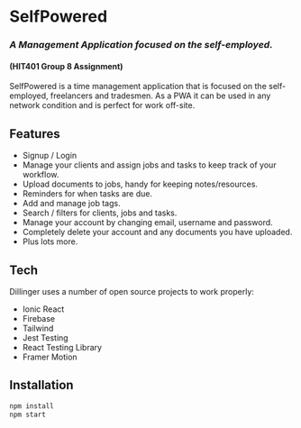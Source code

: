 # SelfPowered

### _A Management Application focused on the self-employed._

#### (HIT401 Group 8 Assignment)

SelfPowered is a time management application that is focused on the self-employed, freelancers and tradesmen. As a PWA
it can be used in any network condition and is perfect for work off-site.

## Features

- Signup / Login
- Manage your clients and assign jobs and tasks to keep track of your workflow.
- Upload documents to jobs, handy for keeping notes/resources.
- Reminders for when tasks are due.
- Add and manage job tags.
- Search / filters for clients, jobs and tasks.
- Manage your account by changing email, username and password.
- Completely delete your account and any documents you have uploaded.
- Plus lots more.

## Tech

Dillinger uses a number of open source projects to work properly:

- Ionic React
- Firebase
- Tailwind
- Jest Testing
- React Testing Library
- Framer Motion

## Installation

```sh
npm install
npm start
```

